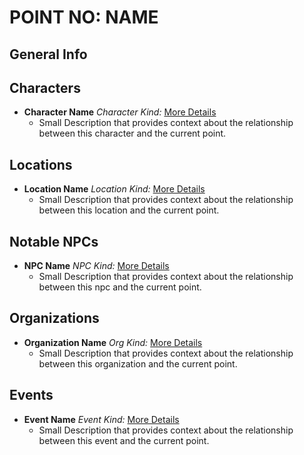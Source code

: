 # POINT NO: NAME

## General Info

## Characters

- **Character Name** *Character Kind:* [More Details](../characters/file_name) 
  - Small Description that provides context about the relationship between this 
  character and the current point.

## Locations

- **Location Name** *Location Kind:* [More Details](../locations/file_name) 
  - Small Description that provides context about the relationship between this 
  location and the current point.
  
## Notable NPCs

- **NPC Name** *NPC Kind:* [More Details](../npcs/file_name) 
  - Small Description that provides context about the relationship between this 
  npc and the current point.
  
## Organizations

- **Organization Name** *Org Kind:* [More Details](../organizations/file_name) 
  - Small Description that provides context about the relationship between this 
  organization and the current point.
  
## Events

- **Event Name** *Event Kind:* [More Details](../events/file_name) 
  - Small Description that provides context about the relationship between this 
  event and the current point.